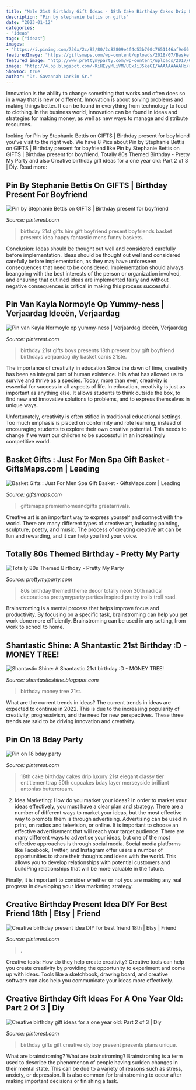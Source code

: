 ```yaml
---
title: "Male 21st Birthday Gift Ideas - 18th Cake Birthday Cakes Drip Luxury 21st Elegant Classy Tier Entitlementtrap 50th Cupcakes Bday Layer Merseyside Brilliant Antonias Buttercream"
description: "Pin by stephanie bettis on gifts"
date: "2023-01-12"
categories:
- "ideas"
tags: ["ideas"]
images:
- "https://i.pinimg.com/736x/2c/82/80/2c82809e4f4c53b700c7651146af9e66.jpg"
featuredImage: "https://giftsmaps.com/wp-content/uploads/2018/07/Basket-Gifts-Just-For-Men-Spa-Gift-Basket.jpg"
featured_image: "http://www.prettymyparty.com/wp-content/uploads/2017/03/80s-theme-birthday-party-decor-troll.jpg"
image: "http://4.bp.blogspot.com/-KiHEyyMLiVM/UCxJiJ5keGI/AAAAAAAAAHo/rzUZDywj4b8/s1600/IMG2588.jpg"
ShowToc: true
author: "Dr. Savannah Larkin Sr."
---
```



Innovation is the ability to change something that works and often does so in a way that is new or different. Innovation is about solving problems and making things better. It can be found in everything from technology to food to clothing. In the business world, innovation can be found in ideas and strategies for making money, as well as new ways to manage and distribute resources.

	

		
looking for Pin by Stephanie Bettis on GIFTS | Birthday present for boyfriend you've visit to the right web. We have 8 Pics about Pin by Stephanie Bettis on GIFTS | Birthday present for boyfriend like Pin by Stephanie Bettis on GIFTS | Birthday present for boyfriend, Totally 80s Themed Birthday - Pretty My Party and also Creative birthday gift ideas for a one year old: Part 2 of 3 | Diy. Read more:
		
    
## Pin By Stephanie Bettis On GIFTS | Birthday Present For Boyfriend

<img loading=lazy src="https://i.pinimg.com/736x/4e/94/1d/4e941dfca9b40c3395fdf28448fc6c9a--boyfriends-st-birthday-st-birthday-gifts.jpg" onerror="this.onerror=null;this.src='https://tse4.mm.bing.net/th?id=OIP.vCy4hbU6jevjcKpFm8kRUwHaJ3&amp;pid=15.1';" alt="Pin by Stephanie Bettis on GIFTS | Birthday present for boyfriend">

_Source: pinterest.com_

>birthday 21st gifts him gift boyfriend present boyfriends basket presents idea happy fantastic mens funny baskets. 

	

Conclusion: Ideas should be thought out well and considered carefully before implementation.
Ideas should be thought out well and considered carefully before implementation, as they may have unforeseen consequences that need to be considered. Implementation should always beangoing with the best interests of the person or organization involved, and ensuring that outlined ideas are implemented fairly and without negative consequences is critical in making this process successful.

    
## Pin Van Kayla Normoyle Op Yummy-ness | Verjaardag Ideeën, Verjaardag

<img loading=lazy src="https://i.pinimg.com/736x/c9/4e/17/c94e17b9015f73ccac500131e065223d--st-gifts-st-birthday-presents.jpg" onerror="this.onerror=null;this.src='https://tse2.mm.bing.net/th?id=OIP.2BrOPTWEmRUHTIAA6smQUgHaMY&amp;pid=15.1';" alt="Pin van Kayla Normoyle op yummy-ness | Verjaardag ideeën, Verjaardag">

_Source: pinterest.com_

>birthday 21st gifts boys presents 18th present boy gift boyfriend birthdays verjaardag diy basket cards 21ste. 

	

The importance of creativity in education
Since the dawn of time, creativity has been an integral part of human existence. It is what has allowed us to survive and thrive as a species. Today, more than ever, creativity is essential for success in all aspects of life.
In education, creativity is just as important as anything else. It allows students to think outside the box, to find new and innovative solutions to problems, and to express themselves in unique ways.

Unfortunately, creativity is often stifled in traditional educational settings. Too much emphasis is placed on conformity and rote learning, instead of encouraging students to explore their own creative potential. This needs to change if we want our children to be successful in an increasingly competitive world.

    
## Basket Gifts : Just For Men Spa Gift Basket - GiftsMaps.com | Leading

<img loading=lazy src="https://giftsmaps.com/wp-content/uploads/2018/07/Basket-Gifts-Just-For-Men-Spa-Gift-Basket.jpg" onerror="this.onerror=null;this.src='https://tse1.mm.bing.net/th?id=OIP.nxNChDvicsy-yZ2ZJcH3PgHaHa&amp;pid=15.1';" alt="Basket Gifts : Just For Men Spa Gift Basket - GiftsMaps.com | Leading">

_Source: giftsmaps.com_

>giftsmaps premierhomeandgifts greatarrivals. 

	

Creative art is an important way to express yourself and connect with the world. There are many different types of creative art, including painting, sculpture, poetry, and music. The process of creating creative art can be fun and rewarding, and it can help you find your voice.

    
## Totally 80s Themed Birthday - Pretty My Party

<img loading=lazy src="http://www.prettymyparty.com/wp-content/uploads/2017/03/80s-theme-birthday-party-decor-troll.jpg" onerror="this.onerror=null;this.src='https://tse2.mm.bing.net/th?id=OIP.hE_4FC5rTZbvXMqGqaBYSgHaKk&amp;pid=15.1';" alt="Totally 80s Themed Birthday - Pretty My Party">

_Source: prettymyparty.com_

>80s birthday themed theme decor totally neon 30th radical decorations prettymyparty parties inspired pretty trolls troll read. 

	

Brainstroming is a mental process that helps improve focus and productivity. By focusing on a specific task, brainstroming can help you get work done more efficiently. Brainstroming can be used in any setting, from work to school to home.

    
## Shantastic Shine: A Shantastic 21st Birthday :D - MONEY TREE!

<img loading=lazy src="http://4.bp.blogspot.com/-KiHEyyMLiVM/UCxJiJ5keGI/AAAAAAAAAHo/rzUZDywj4b8/s1600/IMG2588.jpg" onerror="this.onerror=null;this.src='https://tse2.mm.bing.net/th?id=OIP.a2RldTVMg6EXbJ7r5JDzNwHaJ4&amp;pid=15.1';" alt="Shantastic Shine: A Shantastic 21st birthday :D - MONEY TREE!">

_Source: shantasticshine.blogspot.com_

>birthday money tree 21st. 

	

What are the current trends in ideas?
The current trends in ideas are expected to continue in 2022. This is due to the increasing popularity of creativity, progressivism, and the need for new perspectives. These three trends are said to be driving innovation and creativity.

    
## Pin On 18 Bday Party

<img loading=lazy src="https://i.pinimg.com/736x/43/46/80/434680d91be5fe64fc9e4b420bc892f3.jpg" onerror="this.onerror=null;this.src='https://tse1.mm.bing.net/th?id=OIP.yi_K_K3E-TPj7Db5AA_s3AHaL3&amp;pid=15.1';" alt="Pin on 18 bday party">

_Source: pinterest.com_

>18th cake birthday cakes drip luxury 21st elegant classy tier entitlementtrap 50th cupcakes bday layer merseyside brilliant antonias buttercream. 

	

2. Idea Marketing: How do you market your ideas?
In order to market your ideas effectively, you must have a clear plan and strategy. There are a number of different ways to market your ideas, but the most effective way to promote them is through advertising. Advertising can be used in print, on radios and television, or online. It is important to choose an effective advertisement that will reach your target audience.
There are many different ways to advertise your ideas, but one of the most effective approaches is through social media. Social media platforms like Facebook, Twitter, and Instagram offer users a number of opportunities to share their thoughts and ideas with the world. This allows you to develop relationships with potential customers and buildPing relationships that will be more valuable in the future.

Finally, it is important to consider whether or not you are making any real progress in developing your idea marketing strategy.

    
## Creative Birthday Present Idea DIY For Best Friend 18th | Etsy | Friend

<img loading=lazy src="https://i.pinimg.com/736x/2c/82/80/2c82809e4f4c53b700c7651146af9e66.jpg" onerror="this.onerror=null;this.src='https://tse3.mm.bing.net/th?id=OIP.Zg3GKklCNEc5Cx3TZM9wDwHaHa&amp;pid=15.1';" alt="Creative birthday present idea DIY for best friend 18th | Etsy | Friend">

_Source: pinterest.com_

>. 

	

Creative tools: How do they help create creativity?
Creative tools can help you create creativity by providing the opportunity to experiment and come up with ideas. Tools like a sketchbook, drawing board, and creative software can also help you communicate your ideas more effectively.

    
## Creative Birthday Gift Ideas For A One Year Old: Part 2 Of 3 | Diy

<img loading=lazy src="https://i.pinimg.com/736x/1b/da/39/1bda399783dd29a5093e1795fd4dd05c--gifts-for-kids-birthday-presents.jpg" onerror="this.onerror=null;this.src='https://tse4.mm.bing.net/th?id=OIP.tDKU8axkXREflq8BzPbxZAHaNN&amp;pid=15.1';" alt="Creative birthday gift ideas for a one year old: Part 2 of 3 | Diy">

_Source: pinterest.com_

>birthday gifts gift creative diy boy present presents plans unique. 

	

What are brainstroming?
What are brainstroming? Brainstroming is a term used to describe the phenomenon of people having sudden changes in their mental state. This can be due to a variety of reasons such as stress, anxiety, or depression. It is also common for brainstroming to occur after making important decisions or finishing a task.

